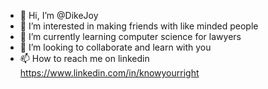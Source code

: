 - 👋 Hi, I’m @DikeJoy
- 👀 I’m interested in making friends with like minded people 
- 🌱 I’m currently learning computer science for lawyers
- 💞️ I’m looking to collaborate and learn with you 
- 📫 How to reach me on linkedin https://www.linkedin.com/in/knowyourright

<!---
DikeJoy/DikeJoy is a ✨ special ✨ repository because its `README.md` (this file) appears on your GitHub profile.
You can click the Preview link to take a look at your changes.
--->
